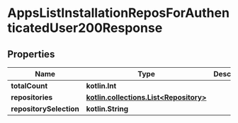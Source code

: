 
# AppsListInstallationReposForAuthenticatedUser200Response

## Properties
Name | Type | Description | Notes
------------ | ------------- | ------------- | -------------
**totalCount** | **kotlin.Int** |  | 
**repositories** | [**kotlin.collections.List&lt;Repository&gt;**](Repository.md) |  | 
**repositorySelection** | **kotlin.String** |  |  [optional]



